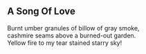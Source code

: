 A Song Of Love
--------------
Burnt umber granules of billow of gray smoke,  
cashmire seams above a burned-out garden.  
Yellow fire to my tear stained starry sky!  
